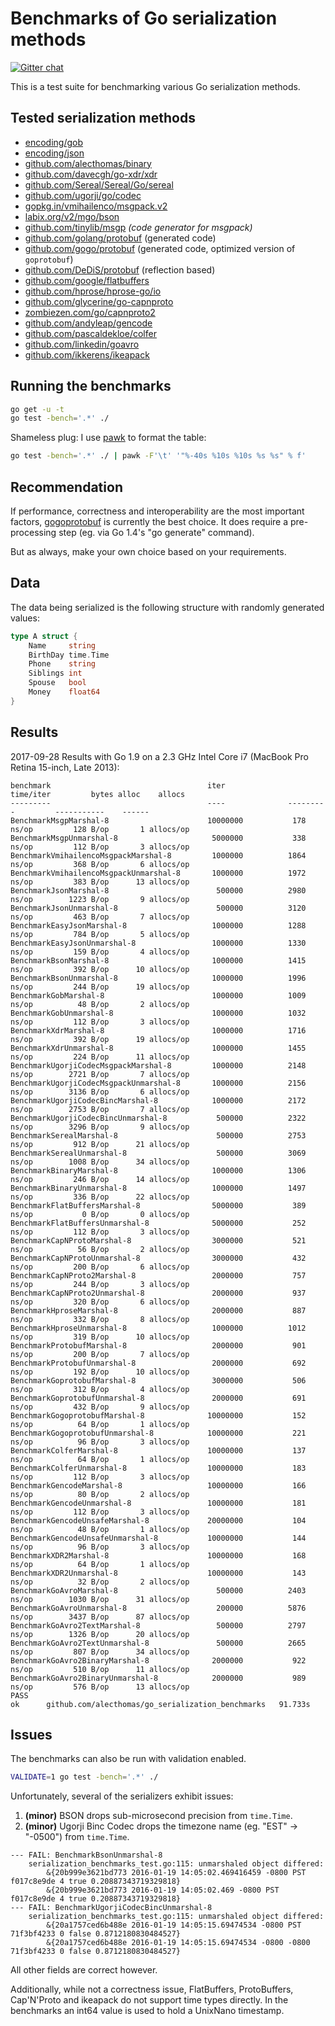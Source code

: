 # Benchmarks of Go serialization methods

[![Gitter chat](https://badges.gitter.im/alecthomas.png)](https://gitter.im/alecthomas/Lobby)

This is a test suite for benchmarking various Go serialization methods.

## Tested serialization methods

- [encoding/gob](http://golang.org/pkg/encoding/gob/)
- [encoding/json](http://golang.org/pkg/encoding/json/)
- [github.com/alecthomas/binary](https://github.com/alecthomas/binary)
- [github.com/davecgh/go-xdr/xdr](https://github.com/davecgh/go-xdr)
- [github.com/Sereal/Sereal/Go/sereal](https://github.com/Sereal/Sereal)
- [github.com/ugorji/go/codec](https://github.com/ugorji/go/tree/master/codec)
- [gopkg.in/vmihailenco/msgpack.v2](https://github.com/vmihailenco/msgpack)
- [labix.org/v2/mgo/bson](https://labix.org/v2/mgo/bson)
- [github.com/tinylib/msgp](https://github.com/tinylib/msgp) *(code generator for msgpack)*
- [github.com/golang/protobuf](https://github.com/golang/protobuf) (generated code)
- [github.com/gogo/protobuf](https://github.com/gogo/protobuf) (generated code, optimized version of `goprotobuf`)
- [github.com/DeDiS/protobuf](https://github.com/DeDiS/protobuf) (reflection based)
- [github.com/google/flatbuffers](https://github.com/google/flatbuffers)
- [github.com/hprose/hprose-go/io](https://github.com/hprose/hprose-go)
- [github.com/glycerine/go-capnproto](https://github.com/glycerine/go-capnproto)
- [zombiezen.com/go/capnproto2](https://godoc.org/zombiezen.com/go/capnproto2)
- [github.com/andyleap/gencode](https://github.com/andyleap/gencode)
- [github.com/pascaldekloe/colfer](https://github.com/pascaldekloe/colfer)
- [github.com/linkedin/goavro](https://github.com/linkedin/goavro)
- [github.com/ikkerens/ikeapack](https://github.com/ikkerens/ikeapack)

## Running the benchmarks

```bash
go get -u -t
go test -bench='.*' ./
```

Shameless plug: I use [pawk](https://github.com/alecthomas/pawk) to format the table:

```bash
go test -bench='.*' ./ | pawk -F'\t' '"%-40s %10s %10s %s %s" % f'
```

## Recommendation

If performance, correctness and interoperability are the most
important factors, [gogoprotobuf](https://gogo.github.io/) is
currently the best choice. It does require a pre-processing step (eg.
via Go 1.4's "go generate" command).

But as always, make your own choice based on your requirements.

## Data

The data being serialized is the following structure with randomly generated values:

```go
type A struct {
    Name     string
    BirthDay time.Time
    Phone    string
    Siblings int
    Spouse   bool
    Money    float64
}
```


## Results

2017-09-28 Results with Go 1.9 on a 2.3 GHz Intel Core i7 (MacBook Pro Retina 15-inch, Late 2013):

```
benchmark                                   iter              time/iter         bytes alloc    allocs
---------                                   ----              ---------         -----------    ------
BenchmarkMsgpMarshal-8                      10000000           178 ns/op         128 B/op       1 allocs/op
BenchmarkMsgpUnmarshal-8                     5000000           338 ns/op         112 B/op       3 allocs/op
BenchmarkVmihailencoMsgpackMarshal-8         1000000          1864 ns/op         368 B/op       6 allocs/op
BenchmarkVmihailencoMsgpackUnmarshal-8       1000000          1972 ns/op         383 B/op      13 allocs/op
BenchmarkJsonMarshal-8                        500000          2980 ns/op        1223 B/op       9 allocs/op
BenchmarkJsonUnmarshal-8                      500000          3120 ns/op         463 B/op       7 allocs/op
BenchmarkEasyJsonMarshal-8                   1000000          1288 ns/op         784 B/op       5 allocs/op
BenchmarkEasyJsonUnmarshal-8                 1000000          1330 ns/op         159 B/op       4 allocs/op
BenchmarkBsonMarshal-8                       1000000          1415 ns/op         392 B/op      10 allocs/op
BenchmarkBsonUnmarshal-8                     1000000          1996 ns/op         244 B/op      19 allocs/op
BenchmarkGobMarshal-8                        1000000          1009 ns/op          48 B/op       2 allocs/op
BenchmarkGobUnmarshal-8                      1000000          1032 ns/op         112 B/op       3 allocs/op
BenchmarkXdrMarshal-8                        1000000          1716 ns/op         392 B/op      19 allocs/op
BenchmarkXdrUnmarshal-8                      1000000          1455 ns/op         224 B/op      11 allocs/op
BenchmarkUgorjiCodecMsgpackMarshal-8         1000000          2148 ns/op        2721 B/op       7 allocs/op
BenchmarkUgorjiCodecMsgpackUnmarshal-8       1000000          2156 ns/op        3136 B/op       6 allocs/op
BenchmarkUgorjiCodecBincMarshal-8            1000000          2172 ns/op        2753 B/op       7 allocs/op
BenchmarkUgorjiCodecBincUnmarshal-8           500000          2322 ns/op        3296 B/op       9 allocs/op
BenchmarkSerealMarshal-8                      500000          2753 ns/op         912 B/op      21 allocs/op
BenchmarkSerealUnmarshal-8                    500000          3069 ns/op        1008 B/op      34 allocs/op
BenchmarkBinaryMarshal-8                     1000000          1306 ns/op         246 B/op      14 allocs/op
BenchmarkBinaryUnmarshal-8                   1000000          1497 ns/op         336 B/op      22 allocs/op
BenchmarkFlatBuffersMarshal-8                5000000           389 ns/op           0 B/op       0 allocs/op
BenchmarkFlatBuffersUnmarshal-8              5000000           252 ns/op         112 B/op       3 allocs/op
BenchmarkCapNProtoMarshal-8                  3000000           521 ns/op          56 B/op       2 allocs/op
BenchmarkCapNProtoUnmarshal-8                3000000           432 ns/op         200 B/op       6 allocs/op
BenchmarkCapNProto2Marshal-8                 2000000           757 ns/op         244 B/op       3 allocs/op
BenchmarkCapNProto2Unmarshal-8               2000000           937 ns/op         320 B/op       6 allocs/op
BenchmarkHproseMarshal-8                     2000000           887 ns/op         332 B/op       8 allocs/op
BenchmarkHproseUnmarshal-8                   1000000          1012 ns/op         319 B/op      10 allocs/op
BenchmarkProtobufMarshal-8                   2000000           901 ns/op         200 B/op       7 allocs/op
BenchmarkProtobufUnmarshal-8                 2000000           692 ns/op         192 B/op      10 allocs/op
BenchmarkGoprotobufMarshal-8                 3000000           506 ns/op         312 B/op       4 allocs/op
BenchmarkGoprotobufUnmarshal-8               2000000           691 ns/op         432 B/op       9 allocs/op
BenchmarkGogoprotobufMarshal-8              10000000           152 ns/op          64 B/op       1 allocs/op
BenchmarkGogoprotobufUnmarshal-8            10000000           221 ns/op          96 B/op       3 allocs/op
BenchmarkColferMarshal-8                    10000000           137 ns/op          64 B/op       1 allocs/op
BenchmarkColferUnmarshal-8                  10000000           183 ns/op         112 B/op       3 allocs/op
BenchmarkGencodeMarshal-8                   10000000           166 ns/op          80 B/op       2 allocs/op
BenchmarkGencodeUnmarshal-8                 10000000           181 ns/op         112 B/op       3 allocs/op
BenchmarkGencodeUnsafeMarshal-8             20000000           104 ns/op          48 B/op       1 allocs/op
BenchmarkGencodeUnsafeUnmarshal-8           10000000           144 ns/op          96 B/op       3 allocs/op
BenchmarkXDR2Marshal-8                      10000000           168 ns/op          64 B/op       1 allocs/op
BenchmarkXDR2Unmarshal-8                    10000000           143 ns/op          32 B/op       2 allocs/op
BenchmarkGoAvroMarshal-8                      500000          2403 ns/op        1030 B/op      31 allocs/op
BenchmarkGoAvroUnmarshal-8                    200000          5876 ns/op        3437 B/op      87 allocs/op
BenchmarkGoAvro2TextMarshal-8                 500000          2797 ns/op        1326 B/op      20 allocs/op
BenchmarkGoAvro2TextUnmarshal-8               500000          2665 ns/op         807 B/op      34 allocs/op
BenchmarkGoAvro2BinaryMarshal-8              2000000           922 ns/op         510 B/op      11 allocs/op
BenchmarkGoAvro2BinaryUnmarshal-8            2000000           989 ns/op         576 B/op      13 allocs/op
PASS
ok      github.com/alecthomas/go_serialization_benchmarks   91.733s
```

## Issues


The benchmarks can also be run with validation enabled.

```bash
VALIDATE=1 go test -bench='.*' ./
```

Unfortunately, several of the serializers exhibit issues:

1. **(minor)** BSON drops sub-microsecond precision from `time.Time`.
3. **(minor)** Ugorji Binc Codec drops the timezone name (eg. "EST" -> "-0500") from `time.Time`.

```
--- FAIL: BenchmarkBsonUnmarshal-8
    serialization_benchmarks_test.go:115: unmarshaled object differed:
        &{20b999e3621bd773 2016-01-19 14:05:02.469416459 -0800 PST f017c8e9de 4 true 0.20887343719329818}
        &{20b999e3621bd773 2016-01-19 14:05:02.469 -0800 PST f017c8e9de 4 true 0.20887343719329818}
--- FAIL: BenchmarkUgorjiCodecBincUnmarshal-8
    serialization_benchmarks_test.go:115: unmarshaled object differed:
        &{20a1757ced6b488e 2016-01-19 14:05:15.69474534 -0800 PST 71f3bf4233 0 false 0.8712180830484527}
        &{20a1757ced6b488e 2016-01-19 14:05:15.69474534 -0800 -0800 71f3bf4233 0 false 0.8712180830484527}
```

All other fields are correct however.

Additionally, while not a correctness issue, FlatBuffers, ProtoBuffers, Cap'N'Proto and ikeapack do not
support time types directly. In the benchmarks an int64 value is used to hold a UnixNano timestamp.
